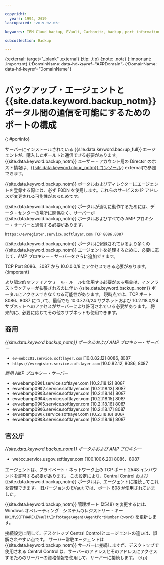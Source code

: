 ```yaml
---

copyright:
  years: 1994, 2019
lastupdated: "2019-02-05"

keywords: IBM Cloud backup, EVault, Carbonite, backup, port information, configure, configuring,

subcollection: Backup

---
```

{:external: target="_blank" .external}
{:tip: .tip}
{:note: .note}
{:important: .important}
{:DomainName: data-hd-keyref="APPDomain"}
{:DomainName: data-hd-keyref="DomainName"}

# バックアップ・エージェントと {{site.data.keyword.backup_notm}} ポータル間の通信を可能にするためのポートの構成
{: #portinfo}

サーバーにインストールされている {{site.data.keyword.backup_full}} エージェントが、購入したボールトと通信できる必要があります。 {{site.data.keyword.backup_notm}} ユーザー・アカウント用の Director のホスト情報は、[{{site.data.keyword.cloud_notm}} コンソール](https://{DomainName}/classic/storage/backup){: external}で参照できます。

{{site.data.keyword.backup_notm}} ポータルおよびディレクターにエージェントを登録する際には、必ず FQDN を使用します。これらのサービスの IP アドレスが変更される可能性があるためです。

{{site.data.keyword.backup_notm}} ポータルが適切に動作するためには、データ・センターの場所に関係なく、サーバーが {{site.data.keyword.backup_notm}} ポータルおよびすべての AMP プロキシー・サーバーと通信する必要があります。

```
https://evregister.service.softlayer.com TCP 8086,8087
```

{{site.data.keyword.backup_notm}} ポータルに登録されているより多くの {{site.data.keyword.backup_notm}} エージェントを処理するために、必要に応じて、AMP プロキシー・サーバーをさらに追加できます。

TCP Port 8086、8087 から 10.0.0.0/8 にアクセスできる必要があります。
{:important}

より限定的なファイアウォール・ルールを使用する必要がある場合は、インフラストラクチャーが拡張されるのに伴い {{site.data.keyword.backup_notm}} ポータルにアクセスできなくなる可能性があります。 現時点では、TCP ポート 8086、8087 について、最低でも 10.0.82.0/24 サブネットおよび 10.2.118.0/24 サブネットへのアクセスがサーバーにより許可されている必要があります。 将来的に、必要に応じてその他のサブネットも使用できます。

## 商用

*{{site.data.keyword.backup_notm}} ポータルおよび AMP プロキシー・サーバー*

- `ev-webcc01.service.softlayer.com` [10.0.82.12] 8086, 8087
- `https://evregister.service.softlayer.com` [10.0.82.12] 8086, 8087

*商用 AMP プロキシー・サーバー*

- evwebamp0901.service.softlayer.com [10.2.118.12] 8087
- evwebamp0902.service.softlayer.com [10.2.118.13] 8087
- evwebamp0903.service.softlayer.com [10.2.118.14] 8087
- evwebamp0904.service.softlayer.com [10.2.118.15] 8087
- evwebamp0905.service.softlayer.com [10.2.118.16] 8087
- evwebamp0906.service.softlayer.com [10.2.118.17] 8087
- evwebamp0907.service.softlayer.com [10.2.118.18] 8087
- evwebamp0908.service.softlayer.com [10.2.118.19] 8087

## 官公庁

*{{site.data.keyword.backup_notm}} ポータルおよび AMP プロキシー*

- webcc.service.usgov.softlayer.com [100.100.6.20] 8086、8087

エージェントは、プライベート・ネットワーク上の TCP ポート 2548 インバウンドを許可する必要があります。 この設定により、Central Control および {{site.data.keyword.backup_notm}} ポータルは、エージェントに接続してこれを管理できます。 旧バージョンの EVault では、ポート 808 が使用されていました。

{{site.data.keyword.backup_notm}} 管理ポート (2548) を変更するには、Windows オペレーティング・システムのレジストリー・キー `HKLM\SOFTWARE\EVault\InfoStage\Agent\AgentPortNumber` (`dword`) を更新します。

接続設定に関して、デスクトップ Central Control とエージェントの違いは、誤解されやすい点です。 サーバー常駐エージェントは {{site.data.keyword.backup_notm}} サーバーに接続しますが、デスクトップで使用される Central Control は、サーバーのアドレスとそのアドレスにアクセスするためのサーバーの資格情報を使用して、サーバーに接続します。
{:tip}
